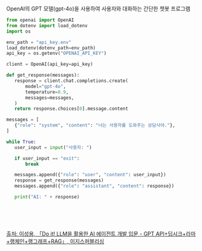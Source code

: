 <br />

OpenAI의 GPT 모델(gpt-4o)을 사용하여 사용자와 대화하는 간단한 챗봇 프로그램

```python
from openai import OpenAI
from dotenv import load_dotenv
import os

env_path = "api_key.env"
load_dotenv(dotenv_path=env_path)
api_key = os.getenv("OPENAI_API_KEY")

client = OpenAI(api_key=api_key)

def get_response(messages):
   response = client.chat.completions.create(
       model="gpt-4o",
       temperature=0.9,
       messages=messages,
   )
   return response.choices[0].message.content

messages = [
   {"role": "system", "content": "너는 사용자를 도와주는 상담사야."},
]

while True:
   user_input = input("사용자: ")

   if user_input == "exit":
       break

   messages.append({"role": "user", "content": user_input})
   response = get_response(messages)
   messages.append({"role": "assistant", "content": response})

   print("AI: " + response)
```

<br />
<br />
<br />

[출처: 이성용, 「Do it! LLM을 활용한 AI 에이전트 개발 입문 - GPT API+딥시크+라마+랭체인+랭그래프+RAG」, 이지스퍼블리싱](https://www.easyspub.co.kr/20_Menu/BookView/764/PUB)

<br />
